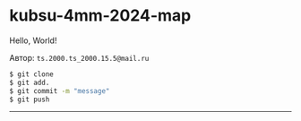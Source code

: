 # kubsu-4mm-2024-map

Hello, World!

Автор: `ts.2000.ts_2000.15.5@mail.ru`

```bash
$ git clone
$ git add.
$ git commit -m "message"
$ git push
```

---
